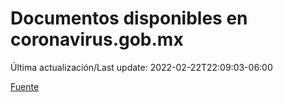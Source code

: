 # Documentos disponibles en coronavirus.gob.mx

Última actualización/Last update: 2022-02-22T22:09:03-06:00

 [Fuente](https://coronavirus.gob.mx/)
